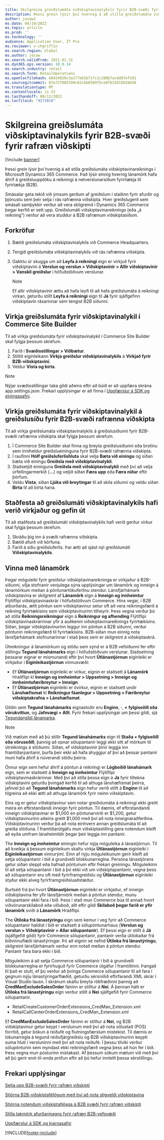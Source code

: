 ```yaml
---
title: Skilgreina greiðslumáta viðskiptavinalykils fyrir B2B-svæði fyrir rafræn viðskipti
description: Þessi grein lýsir því hvernig á að stilla greiðslumáta viðskiptavinareiknings í Microsoft Dynamics 365 Commerce. Það lýsir einnig hvernig lánamörk hafa áhrif á greiðsluupptöku á reikningi á netverslunarsíðum fyrirtækja til fyrirtækja (B2B).
author: josaw1
ms.date: 04/19/2022
ms.topic: article
ms.prod: ''
ms.technology: ''
audience: Application User, IT Pro
ms.reviewer: v-chgriffin
ms.search.region: Global
ms.author: josaw
ms.search.validFrom: 2021-01-31
ms.dyn365.ops.version: 10.0.14
ms.search.industry: retail
ms.search.form: RetailOperations
ms.openlocfilehash: b8424920c3a177e01b71fc1c288b7acdd97ef191
ms.sourcegitcommit: 87e727005399c82cbb6509f5ce9fb33d18928d30
ms.translationtype: MT
ms.contentlocale: is-IS
ms.lasthandoff: 08/12/2022
ms.locfileid: "9272018"
---
```

# <a name="configure-the-customer-account-payment-method-for-b2b-e-commerce-sites"></a>Skilgreina greiðslumáta viðskiptavinalykils fyrir B2B-svæði fyrir rafræn viðskipti

[!include [banner](../../includes/banner.md)]

Þessi grein lýsir því hvernig á að stilla greiðslumáta viðskiptavinareiknings í Microsoft Dynamics 365 Commerce. Það lýsir einnig hvernig lánamörk hafa áhrif á greiðsluupptöku á reikningi á netverslunarsíðum fyrirtækja til fyrirtækja (B2B).

Smásalar geta tekið við ýmsum gerðum af greiðslum í staðinn fyrir afurðir og þjónustu sem þeir selja í rás rafrænna viðskipta. Hver greiðslugerð sem smásali samþykkir verður að vera skilgreind í Dynamics 365 Commerce þegar kerfið er sett upp. Greiðslumáti viðskiptavinareiknings (eða „á reikning“) verður að vera studdur á B2B rafrænum viðskiptasíðum. 

## <a name="prerequisites"></a>Forkröfur

1. Bætið greiðslumáta viðskiptavinalykils við Commerce Headquarters.
2. Tengið greiðslumáta viðskiptavinalykils við rás rafrænna viðskipta.
3. Gakktu úr skugga um að **Leyfa á reikningi** eign er virkjuð fyrir viðskiptavini á **Verslun og verslun \> Viðskiptavinir \> Allir viðskiptavinir \> Vanskil greiðslur** í höfuðstöðvum verslunar.

    > [!NOTE]
    > Ef allir viðskiptavinir ættu að hafa leyfi til að hafa greiðslumáta á reikningi virkan, geturðu stillt **Leyfa á reikningi** eign til **Já** fyrir sjálfgefinn viðskiptavin rásarinnar sem tengist B2B síðunni. 

## <a name="enable-the-customer-account-payment-method-in-commerce-site-builder"></a>Virkja greiðslumáta fyrir viðskiptavinalykil í Commerce Site Builder 

Til að virkja greiðslumáta fyrir viðskiptavinalykil í Commerce Site Builder skal fylgja þessum skrefum.

1. Farið í **Svæðisstillingar \> Viðbætur**.
1. Stillið eiginleikann **Virkja greiðslur viðskiptavinalykils** á **Virkjað fyrir B2B-viðskiptavini**. 
1. Veldur **Vista og birta**.

> [!NOTE]
> Nýjar svæðisstillingar taka gildi aðeins eftir að búið er að uppfæra skrána app.settings.json. Frekari upplýsingar er að finna í [Uppfærslur á SDK og einingasafni](../e-commerce-extensibility/sdk-updates.md).

## <a name="enable-the-customer-account-payment-method-on-the-checkout-page-for-the-b2b-e-commerce-site"></a>Virkja greiðslumáta fyrir viðskiptavinalykil á greiðslusíðu fyrir B2B-svæði rafrænna viðskipta

Til að virkja greiðslumáta viðskiptavinalykils á greiðslusíðunni fyrir B2B-svæði rafrænna viðskipta skal fylgja þessum skrefum.

1. Í Commerce Site Builder skal finna og breyta greiðslusíðunni eða brotinu sem inniheldur greiðslueininguna fyrir B2B-svæði rafrænna viðskipta.
1. Í raufinni **Hólf greiðsluferlishluta** skal velja **Bæta við einingu** og síðan bæta við einingu **Greiðsla með viðskiptavinalykli**.
1. Staðsetjið eininguna **Greiðsla með viðskiptavinalykli** með því að velja úrfellingarmerkið (**...**) og veljið síðan **Færa upp** eða **Færa niður** eftir þörfum.
1. Veldu **Vista**, síðan **Ljúka við breytingar** til að skila síðunni og veldu síðan **Birta** til að birta hana.

## <a name="confirm-that-the-customer-account-payment-method-has-been-enabled-and-published"></a>Staðfesta að greiðslumáti viðskiptavinalykils hafi verið virkjaður og gefin út

Til að staðfesta að greiðslumáti viðskiptavinalykils hafi verið gerður virkur skal fylgja þessum skrefum.

1. Skráðu þig inn á svæði rafrænna viðskipta.
1. Bætið afurð við körfuna.
1. Farið á síðu greiðsluferlis. Þar ætti að sjást nýi greiðslumáti **Viðskiptavinalykils**.

## <a name="work-with-credit-limits"></a>Vinna með lánamörk

Þegar möguleiki fyrir greiðslur viðskiptavinareikninga er virkjaður á B2B-síðunni, vilja stofnanir venjulega sýna upplýsingar um lánamörk og inneign á lánamörkum meðan á pöntunartökuferlinu stendur. Lánsfjárhámark viðskiptavina er skilgreint af **Lánamörk** eign á **Inneign og innheimtur** Flýtiflipi viðskiptavinaskrár í höfuðstöðvum Commerce. Hins vegar, í B2B atburðarás, ætti pöntun sem viðskiptavinur setur oft að vera reikningsfærð á reikning fyrirtækisins sem viðskiptavinurinn tilheyrir. Þess vegna verður þú að stilla **Reikningsreikningur** eign á **Reikningur og afhending** Flýtiflipi viðskiptavinaskrárinnar yfir á auðkenni viðskiptavinareiknings fyrirtækisins. Síðan, þegar viðskiptavinurinn leggur inn pöntun á B2B síðunni, verður pöntunin reikningsfærð til fyrirtækisins. B2B-síðan mun einnig nota lánsfjárhámark stofnunarinnar í stað þess sem er skilgreint á viðskiptaskrá.

Útreikningur á lánamörkum og stöðu sem sýnd er á B2B vefsíðunni fer eftir stillingu **Tegund lánahámarks** eign í höfuðstöðvum verslunar. Staðsetning þessarar eignar er mismunandi eftir því hvort **Útlánastjórnun** eiginleiki er virkjaður í **Eiginleikastjórnun** vinnusvæði:

- Ef **Útlánastjórnun** eiginleiki er virkur, eignin er staðsett á **Lánamörk** Hraðflipi kl **Inneign og innheimtur \> Uppsetning \> Inneign og innheimtufæribreytur \> Inneign**. 
- Ef **Útlánastjórnun** eiginleiki er óvirkur, eignin er staðsett undir **Lánshæfismat** kl **Reikningur fáanlegur \> Uppsetning \> Færibreytur viðskiptakrafna \> Lánshæfismat**.

Gildin sem **Tegund lánahámarks** eignastoðir eru **Enginn**, **·**, **+ fylgiseðill eða vörukvittun**, og **Jafnvægi + Allt**. Fyrir frekari upplýsingar um þessi gildi, sjá [Tegundargildi lánamarka](/dynamics365/supply-chain/sales-marketing/credit-limits-customers).

> [!NOTE]
> Við mælum með að þú stillir **Tegund lánahámarks** eign til **Staða + fylgiseðill eða vöruseðill**, þannig að opnar sölupantanir leggi ekki sitt af mörkum til útreiknings á stöðunni. Síðan, ef viðskiptavinir þínir leggja inn framtíðarpantanir, þurfa þeir ekki að hafa áhyggjur af því að þessar pantanir muni hafa áhrif á núverandi stöðu þeirra.

Önnur eign sem hefur áhrif á pöntun á reikningi er **Lögboðið lánahámark** eign, sem er staðsett á **Inneign og innheimtur** Flýtiflipi viðskiptavinaskrárinnar. Með því að stilla þessa eign á **Já** fyrir tiltekna viðskiptavini geturðu þvingað kerfið til að athuga lánshæfismat þeirra, jafnvel þó að **Tegund lánahámarks** eign hefur verið stillt á **Enginn** til að tilgreina að ekki ætti að athuga lánamörk fyrir neinn viðskiptavin.

Eins og er getur viðskiptavinur sem notar greiðslumáta á reikningi ekki greitt meira en eftirstandandi inneign fyrir pöntun. Til dæmis, ef eftirstandandi inneign viðskiptavinar er $1,000 en pöntunarvirði er $1,200, getur viðskiptavinurinn aðeins greitt $1,000 með því að nota inneignaraðferðina. Viðskiptavinurinn verður þá að nota einhvern annan greiðslumáta til að greiða stöðuna. Í framtíðarútgáfu mun viðskiptastilling gera notendum kleift að eyða umfram lánaheimildir þegar þeir leggja inn pantanir.

The **Inneign og innheimtur** einingin hefur nýja möguleika á lánastjórnun. Til að kveikja á þessum eiginleikum skaltu virkja **Útlánastjórnun** eiginleiki í **Eiginleikastjórnun** vinnurými. Einn af nýju möguleikunum gerir kleift að setja sölupantanir í bið á grundvelli blokkunarreglna. Persóna lánastjórans getur síðan sleppt eða hafnað pöntunum eftir frekari greiningu. Möguleikinn til að setja sölupantanir í bið á þó ekki við um viðskiptapantanir, vegna þess að sölupantanir eru oft með fyrirframgreiðslu og **Útlánastjórnun** eiginleiki styður ekki alveg fyrirframgreiðsluaðstæður. 

Burtséð frá því hvort **Útlánastjórnun** eiginleiki er virkjaður, ef inneign viðskiptavina fer yfir lánsfjármörk meðan á pöntun stendur, munu sölupantanir ekki fara í bið. Þess í stað mun Commerce búa til annað hvort viðvörunarskilaboð eða villuboð, allt eftir gildi **Skilaboð þegar farið er yfir lánamörk** sviði á **Lánamörk** Hraðflipi.

The **Útiloka frá lánastýringu** eign sem kemur í veg fyrir að Commerce sölupantanir haldist í bið er staðsett á sölupöntunarhaus (**Verslun og verslun \> Viðskiptavinir \> Allar sölupantanir**). Ef þessi eign er stillt á **Já** (sjálfgefið gildi) fyrir Commerce sölupantanir, pantanir verða útilokaðar frá biðvinnuflæði lánastýringar. Þó að eignin sé nefnd **Útiloka frá lánastýringu**, skilgreint lánsfjárhámark verður enn notað meðan á pöntun stendur. Pantanir fara bara ekki í bið.

Möguleikinn á að setja Commerce sölupantanir í bið á grundvelli blokkunarreglna er fyrirhuguð fyrir Commerce útgáfur í framtíðinni. Þangað til það er stutt, ef þú verður að þvinga Commerce sölupantanir til að fara í gegnum nýju lánastýringarflæðið, geturðu sérsniðið eftirfarandi XML skrár í Visual Studio lausn. Í skránum skaltu breyta rökfræðinni þannig að **CredManExcludeSalesOrder** fáninn er stilltur á **Nei**. Á þennan hátt er **Útiloka frá lánastýringu** eign verður stillt á **Nei** sjálfgefið fyrir Commerce sölupantanir.

- RetailCreateCustomerOrderExtensions_CredMan_Extension.xml
- RetailCallCenterOrderExtensions_CredMan_Extension.xml

Ef **CredManExcludeSalesOrder** fáninn er stilltur á **Nei**, og B2B viðskiptavinur getur keypt í verslunum með því að nota sölustað (POS) forritið, getur bókun á reiðufé og flutningsfærslum mistekist. Til dæmis er lokunarregla á tegund reiðufjárgreiðslu og B2B viðskiptavinurinn keypti suma hluti í versluninni með því að nota reiðufé. Í þessu tilviki verður sölupöntunin sem myndast ekki reikningsfærð vegna þess að hún fer í bið. Þess vegna mun pósturinn mistakast. Af þessum sökum mælum við með því að þú gerir end-til-enda prófun eftir að þú hefur innleitt þessa sérstillingu.

## <a name="additional-resources"></a>Frekari upplýsingar

[Setja upp B2B-svæði fyrir rafræn viðskipti](set-up-b2b-site.md)

[Stjórna B2B-viðskiptafélögum með því að nota stigveldi viðskiptavina](partners-customer-hierarchies.md)

[Stjórna notendum viðskiptafélaga á B2B svæði fyrir rafræn viðskipti](manage-b2b-users.md)

[Stilla takmörk afurðarmagns fyrir rafræn B2B-vefsvæði](quantity-limits.md)

[Uppfærslur á SDK og kjarnasafni](../e-commerce-extensibility/sdk-updates.md)


[!INCLUDE[footer-include](../../includes/footer-banner.md)]
